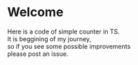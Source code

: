 # Welcome

Here is a code of simple counter in TS.  
It is beggining of my journey,  
so if you see some possible improvements  
please post an issue.
